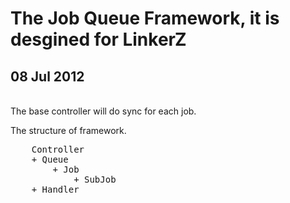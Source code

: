 <h1>The Job Queue Framework, it is desgined for LinkerZ</h1>
<h2>08 Jul 2012</h2>
<br>
The base controller will do sync for each job.

The structure of framework.

<pre>
	Controller
    + Queue
        + Job
            + SubJob
    + Handler
</pre>


